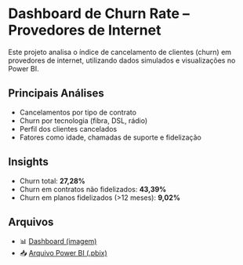 # Dashboard de Churn Rate – Provedores de Internet

Este projeto analisa o índice de cancelamento de clientes (churn) em provedores de internet, utilizando dados simulados e visualizações no Power BI.

## Principais Análises
- Cancelamentos por tipo de contrato
- Churn por tecnologia (fibra, DSL, rádio)
- Perfil dos clientes cancelados
- Fatores como idade, chamadas de suporte e fidelização

## Insights
- Churn total: **27,28%**
- Churn em contratos não fidelizados: **43,39%**
- Churn em planos fidelizados (>12 meses): **9,02%**

## Arquivos
- 📊 [Dashboard (imagem)](./dashboard.png)
- 📥 [Arquivo Power BI (.pbix)](./churn.pbix)
